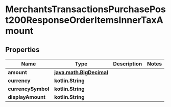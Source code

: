
# MerchantsTransactionsPurchasePost200ResponseOrderItemsInnerTaxAmount

## Properties
Name | Type | Description | Notes
------------ | ------------- | ------------- | -------------
**amount** | [**java.math.BigDecimal**](java.math.BigDecimal.md) |  | 
**currency** | **kotlin.String** |  | 
**currencySymbol** | **kotlin.String** |  | 
**displayAmount** | **kotlin.String** |  | 



